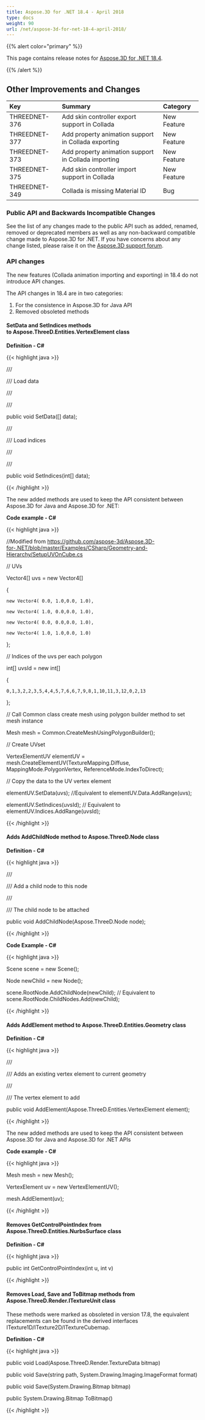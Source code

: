 ```yaml
---
title: Aspose.3D for .NET 18.4 - April 2018
type: docs
weight: 90
url: /net/aspose-3d-for-net-18-4-april-2018/
---
```


{{% alert color="primary" %}} 

This page contains release notes for [Aspose.3D for .NET 18.4](https://www.nuget.org/packages/Aspose.3D/18.4.0).

{{% /alert %}} 
## **Other Improvements and Changes**

|**Key**|**Summary**|**Category**|
| :- | :- | :- |
|THREEDNET-376|Add skin controller export support in Collada|New Feature|
|THREEDNET-377|Add property animation support in Collada exporting|New Feature|
|THREEDNET-373|Add property animation support in Collada importing|New Feature|
|THREEDNET-375|Add skin controller import support in Collada|New Feature|
|THREEDNET-349|Collada is missing Material ID|Bug|
### **Public API and Backwards Incompatible Changes**
See the list of any changes made to the public API such as added, renamed, removed or deprecated members as well as any non-backward compatible change made to Aspose.3D for .NET. If you have concerns about any change listed, please raise it on the [Aspose.3D support forum](https://forum.aspose.com/c/3d/18).
### **API changes**
The new features (Collada animation importing and exporting) in 18.4 do not introduce API changes.

The API changes in 18.4 are in two categories:

1. For the consistence in Aspose.3D for Java API
1. Removed obsoleted methods
#### **SetData and SetIndices methods to Aspose.ThreeD.Entities.VertexElement class**
**Definition - C#**

{{< highlight java >}}

 /// <summary>

/// Load data

/// </summary>

/// <param name="data"></param>

public void SetData([] data);

/// <summary>

/// Load indices

/// </summary>

/// <param name="data"></param>

public void SetIndices(int[] data);

{{< /highlight >}}

The new added methods are used to keep the API consistent between Aspose.3D for Java and Aspose.3D for .NET:

**Code example - C#**

{{< highlight java >}}

 //Modified from https://github.com/aspose-3d/Aspose.3D-for-.NET/blob/master/Examples/CSharp/Geometry-and-Hierarchy/SetupUVOnCube.cs

// UVs

Vector4[] uvs = new Vector4[]

{

    new Vector4( 0.0, 1.0,0.0, 1.0),

    new Vector4( 1.0, 0.0,0.0, 1.0),

    new Vector4( 0.0, 0.0,0.0, 1.0),

    new Vector4( 1.0, 1.0,0.0, 1.0)

};

// Indices of the uvs per each polygon

int[] uvsId = new int[]

{

    0,1,3,2,2,3,5,4,4,5,7,6,6,7,9,8,1,10,11,3,12,0,2,13

};

// Call Common class create mesh using polygon builder method to set mesh instance 

Mesh mesh = Common.CreateMeshUsingPolygonBuilder();

// Create UVset

VertexElementUV elementUV = mesh.CreateElementUV(TextureMapping.Diffuse, MappingMode.PolygonVertex, ReferenceMode.IndexToDirect);

// Copy the data to the UV vertex element 

elementUV.SetData(uvs); //Equivalent to elementUV.Data.AddRange(uvs);

elementUV.SetIndices(uvsId); // Equivalent to elementUV.Indices.AddRange(uvsId);

{{< /highlight >}}
#### **Adds AddChildNode method to Aspose.ThreeD.Node class**
**Definition - C#**

{{< highlight java >}}

 /// <summary>

/// Add a child node to this node

/// </summary>

/// <param name="node">The child node to be attached</param>

public void AddChildNode(Aspose.ThreeD.Node node);

{{< /highlight >}}

**Code Example - C#**

{{< highlight java >}}

 Scene scene = new Scene();

Node newChild = new Node();

scene.RootNode.AddChildNode(newChild); // Equivalent to scene.RootNode.ChildNodes.Add(newChild);

{{< /highlight >}}


#### **Adds AddElement method to Aspose.ThreeD.Entities.Geometry class**
**Definition - C#**

{{< highlight java >}}

 /// <summary>

/// Adds an existing vertex element to current geometry

/// </summary>

/// <param name="element">The vertex element to add</param>

public void AddElement(Aspose.ThreeD.Entities.VertexElement element);

{{< /highlight >}}

The new added methods are used to keep the API consistent between Aspose.3D for Java and Aspose.3D for .NET APIs

**Code example - C#**

{{< highlight java >}}

 Mesh mesh = new Mesh();

VertexElement uv = new VertexElementUV();

mesh.AddElement(uv);

{{< /highlight >}}
#### **Removes GetControlPointIndex from Aspose.ThreeD.Entities.NurbsSurface class**
**Definition - C#**

{{< highlight java >}}

 public int GetControlPointIndex(int u, int v)

{{< /highlight >}}
#### **Removes Load, Save and ToBitmap methods from Aspose.ThreeD.Render.ITextureUnit class**
These methods were marked as obsoleted in version 17.8, the equivalent replacements can be found in the derived interfaces ITexture1D/ITexture2D/ITextureCubemap.

**Definition - C#**

{{< highlight java >}}

 public void Load(Aspose.ThreeD.Render.TextureData bitmap)

public void Save(string path, System.Drawing.Imaging.ImageFormat format)

public void Save(System.Drawing.Bitmap bitmap)

public System.Drawing.Bitmap ToBitmap()

{{< /highlight >}}
